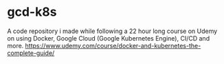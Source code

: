 # gcd-k8s
A code repository i made while following a 22 hour long course on Udemy on using Docker, Google Cloud (Google Kubernetes Engine), CI/CD and more.
https://www.udemy.com/course/docker-and-kubernetes-the-complete-guide/
